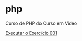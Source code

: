 # php
 Curso de PHP do Curso em Vídeo

<a href="https://jhonathanemanuel.github.io/html-css/exercicios/ex001">Executar o Exercício 001</a>